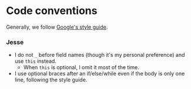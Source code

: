 # Code conventions

Generally, we follow [Google's style guide](https://google.github.io/styleguide/javaguide.html).

### Jesse

* I do not `_` before field names (though it's my personal preference) and use `this` instead.
  * When `this` is optional, I omit it most of the time.
* I use optional braces after an if/else/while even if the body is only one line, following the style guide.
